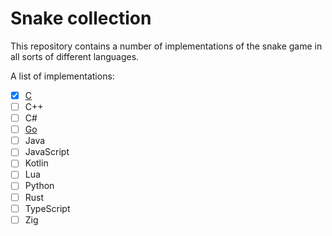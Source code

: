 # Snake collection

This repository contains a number of implementations of the snake game in all sorts of different languages.

A list of implementations:

- [x] [C](./c)
- [ ] C++
- [ ] C#
- [ ] [Go](./go/)
- [ ] Java
- [ ] JavaScript
- [ ] Kotlin 
- [ ] Lua
- [ ] Python
- [ ] Rust
- [ ] TypeScript
- [ ] Zig
